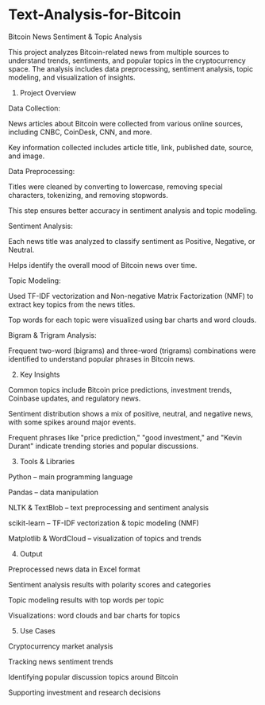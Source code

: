# Text-Analysis-for-Bitcoin
Bitcoin News Sentiment & Topic Analysis

This project analyzes Bitcoin-related news from multiple sources to understand trends, sentiments, and popular topics in the cryptocurrency space. The analysis includes data preprocessing, sentiment analysis, topic modeling, and visualization of insights.

1. Project Overview

Data Collection:

News articles about Bitcoin were collected from various online sources, including CNBC, CoinDesk, CNN, and more.

Key information collected includes article title, link, published date, source, and image.

Data Preprocessing:

Titles were cleaned by converting to lowercase, removing special characters, tokenizing, and removing stopwords.

This step ensures better accuracy in sentiment analysis and topic modeling.

Sentiment Analysis:

Each news title was analyzed to classify sentiment as Positive, Negative, or Neutral.

Helps identify the overall mood of Bitcoin news over time.

Topic Modeling:

Used TF-IDF vectorization and Non-negative Matrix Factorization (NMF) to extract key topics from the news titles.

Top words for each topic were visualized using bar charts and word clouds.

Bigram & Trigram Analysis:

Frequent two-word (bigrams) and three-word (trigrams) combinations were identified to understand popular phrases in Bitcoin news.

2. Key Insights

Common topics include Bitcoin price predictions, investment trends, Coinbase updates, and regulatory news.

Sentiment distribution shows a mix of positive, neutral, and negative news, with some spikes around major events.

Frequent phrases like "price prediction," "good investment," and "Kevin Durant" indicate trending stories and popular discussions.

3. Tools & Libraries

Python – main programming language

Pandas – data manipulation

NLTK & TextBlob – text preprocessing and sentiment analysis

scikit-learn – TF-IDF vectorization & topic modeling (NMF)

Matplotlib & WordCloud – visualization of topics and trends

4. Output

Preprocessed news data in Excel format

Sentiment analysis results with polarity scores and categories

Topic modeling results with top words per topic

Visualizations: word clouds and bar charts for topics

5. Use Cases

Cryptocurrency market analysis

Tracking news sentiment trends

Identifying popular discussion topics around Bitcoin

Supporting investment and research decisions

